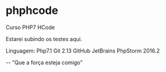 # phphcode

Curso PHP7 HCode

Estarei subindo os testes aqui.

Linguagem: Php7.1
Git 2.13
GitHub
JetBrains PhpStorm 2016.2



--
"Que a força esteja comigo"
